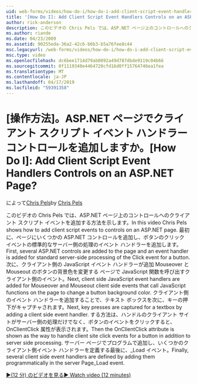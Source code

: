 ```yaml
---
uid: web-forms/videos/how-do-i/how-do-i-add-client-script-event-handlers-controls-on-an-aspnet-page
title: '[How Do I]: Add Client Script Event Handlers Controls on an ASP.NET Page? | Microsoft Docs'
author: rick-anderson
description: このビデオの Chris Pels では、ASP.NET ページ上のコントロールへのクライアント スクリプト イベントを追加する方法を示します。 最初に、ページと e にいくつかの ASP.NET コントロールを追加しています.
ms.author: riande
ms.date: 04/23/2009
ms.assetid: 90255eda-36a2-42c6-b6b3-b5a76fee8c44
msc.legacyurl: /web-forms/videos/how-do-i/how-do-i-add-client-script-event-handlers-controls-on-an-aspnet-page
msc.type: video
ms.openlocfilehash: dc6bee1714d79ab0092a49d787dbde9119c04b66
ms.sourcegitcommit: 0f1119340e4464720cfd16d0ff15764746ea1fea
ms.translationtype: MT
ms.contentlocale: ja-JP
ms.lasthandoff: 04/17/2019
ms.locfileid: "59391358"
---
```

# <a name="how-do-i-add-client-script-event-handlers-controls-on-an-aspnet-page"></a><span data-ttu-id="caed4-103">[操作方法]。ASP.NET ページでクライアント スクリプト イベント ハンドラー コントロールを追加しますか。</span><span class="sxs-lookup"><span data-stu-id="caed4-103">[How Do I]: Add Client Script Event Handlers Controls on an ASP.NET Page?</span></span>

<span data-ttu-id="caed4-104">によって[Chris Pels](https://twitter.com/chrispels)</span><span class="sxs-lookup"><span data-stu-id="caed4-104">by [Chris Pels](https://twitter.com/chrispels)</span></span>

<span data-ttu-id="caed4-105">このビデオの Chris Pels では、ASP.NET ページ上のコントロールへのクライアント スクリプト イベントを追加する方法を示します。</span><span class="sxs-lookup"><span data-stu-id="caed4-105">In this video Chris Pels shows how to add client script events to controls on an ASP.NET page.</span></span> <span data-ttu-id="caed4-106">最初に、ページにいくつかの ASP.NET コントロールを追加し、ボタンのクリック イベントの標準的なサーバー側の処理のイベント ハンドラーを追加します。</span><span class="sxs-lookup"><span data-stu-id="caed4-106">First, several ASP.NET controls are added to the page and an event handler is added for standard server-side processing of the Click event for a button.</span></span> <span data-ttu-id="caed4-107">次に、クライアント側の JavaScript イベント ハンドラーが追加 Mouseover と Mouseout のボタンの背景色を変更する ページで JavaScript 関数を呼び出すクライアント側のイベント。</span><span class="sxs-lookup"><span data-stu-id="caed4-107">Next, client side JavaScript event handlers are added for Mouseover and Mouseout client side events that call JavaScript functions on the page to change a button background color.</span></span> <span data-ttu-id="caed4-108">クライアント側のイベント ハンドラーを追加することで、テキスト ボックスを次に、キーの押下がキャプチャされます。</span><span class="sxs-lookup"><span data-stu-id="caed4-108">Next, key presses are captured for a textbox by adding a client side event handler.</span></span> <span data-ttu-id="caed4-109">する方法は、ハンドルのクライアント サイトがサーバー側の処理だけでなく、ボタンのイベントをクリックすると、OnClientClick 属性が表示されます。</span><span class="sxs-lookup"><span data-stu-id="caed4-109">Then the OnClientClick attribute is shown as the way to handle client site click events for a button in addition to server side processing.</span></span> <span data-ttu-id="caed4-110">サーバー ページでプログラムで追加し、いくつかのクライアント側イベント ハンドラーを定義する最後に、\_Load イベント。</span><span class="sxs-lookup"><span data-stu-id="caed4-110">Finally, several client side event handlers are defined by adding them programmatically in the server Page\_Load event.</span></span>

[<span data-ttu-id="caed4-111">&#9654;(12 分) のビデオを見る</span><span class="sxs-lookup"><span data-stu-id="caed4-111">&#9654; Watch video (12 minutes)</span></span>](https://channel9.msdn.com/Blogs/ASP-NET-Site-Videos/how-do-i-add-client-script-event-handlers-controls-on-an-aspnet-page)
